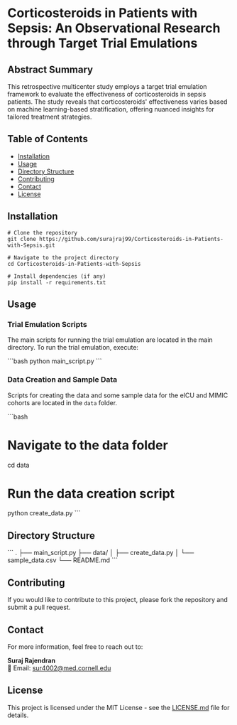 # Corticosteroids in Patients with Sepsis: An Observational Research through Target Trial Emulations

## Abstract Summary

This retrospective multicenter study employs a target trial emulation framework to evaluate the effectiveness of corticosteroids in sepsis patients. The study reveals that corticosteroids' effectiveness varies based on machine learning-based stratification, offering nuanced insights for tailored treatment strategies.

## Table of Contents

- [Installation](#installation)
- [Usage](#usage)
- [Directory Structure](#directory-structure)
- [Contributing](#contributing)
- [Contact](#contact)
- [License](#license)

## Installation

```
# Clone the repository
git clone https://github.com/surajraj99/Corticosteroids-in-Patients-with-Sepsis.git

# Navigate to the project directory
cd Corticosteroids-in-Patients-with-Sepsis

# Install dependencies (if any)
pip install -r requirements.txt
```

## Usage

### Trial Emulation Scripts

The main scripts for running the trial emulation are located in the main directory. To run the trial emulation, execute:

\`\`\`bash
python main_script.py
\`\`\`

### Data Creation and Sample Data

Scripts for creating the data and some sample data for the eICU and MIMIC cohorts are located in the `data` folder.

\`\`\`bash
# Navigate to the data folder
cd data

# Run the data creation script
python create_data.py
\`\`\`

## Directory Structure

\`\`\`
.
├── main_script.py
├── data/
│   ├── create_data.py
│   └── sample_data.csv
└── README.md
\`\`\`

## Contributing

If you would like to contribute to this project, please fork the repository and submit a pull request.

## Contact

For more information, feel free to reach out to:

**Suraj Rajendran**  
📧 Email: [sur4002@med.cornell.edu](mailto:sur4002@med.cornell.edu)

## License

This project is licensed under the MIT License - see the [LICENSE.md](LICENSE.md) file for details.
